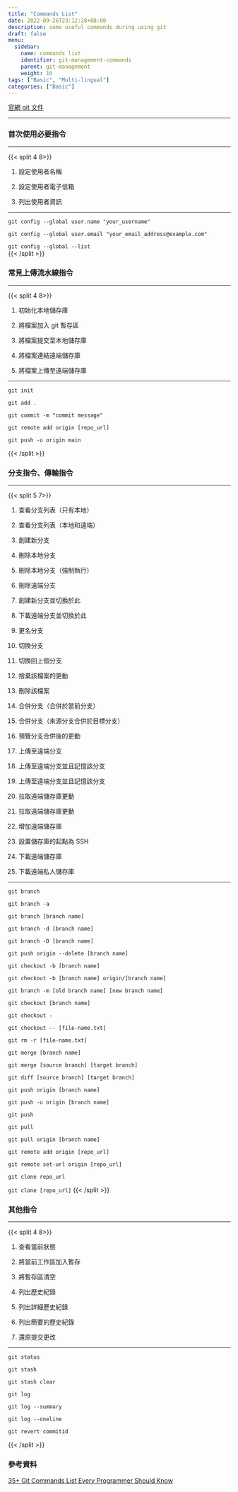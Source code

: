 ```yaml
---
title: "Commands List"
date: 2022-09-26T23:12:28+08:00
description: some useful commands during using git 
draft: false
menu:
  sidebar:
    name: commands list
    identifier: git-management-commands
    parent: git-management
    weight: 10
tags: ["Basic", "Multi-lingual"]
categories: ["Basic"]
---
```


[官網 git 文件](https://git-scm.com/docs/git)  
***

### 首次使用必要指令
---
{{< split 4 8>}}
1. 設定使用者名稱

2. 設定使用者電子信箱

3. 列出使用者資訊
---
`git config --global user.name "your_username"`  

`git config --global user.email "your_email_address@example.com"`  

`git config --global --list`  
{{< /split >}}
### 常見上傳流水線指令
---
{{< split 4 8>}}
1. 初始化本地儲存庫

2. 將檔案加入 git 暫存區

3. 將檔案提交至本地儲存庫

4. 將檔案連結遠端儲存庫

5. 將檔案上傳至遠端儲存庫
---
`git init`

`git add .`

`git commit -m "commit message" ` 

`git remote add origin [repo_url]`  

`git push -u origin main`  

{{< /split >}}

### 分支指令、傳輸指令
---
{{< split 5 7>}}
1. 查看分支列表（只有本地）

2. 查看分支列表（本地和遠端）

3. 創建新分支

4. 刪除本地分支

5. 刪除本地分支（強制執行）

6. 刪除遠端分支

7. 創建新分支並切換於此

8. 下載遠端分支並切換於此

9. 更名分支

10. 切換分支

11. 切換回上個分支

12. 捨棄該檔案的更動

13. 刪除該檔案

14. 合併分支（合併於當前分支）

15. 合併分支（來源分支合併於目標分支）

16. 預覽分支合併後的更動

17. 上傳至遠端分支

18. 上傳至遠端分支並且記憶該分支

19. 上傳至遠端分支並且記憶該分支

20. 拉取遠端儲存庫更動

21. 拉取遠端儲存庫更動

22. 增加遠端儲存庫  
  
23. 設置儲存庫的起點為 SSH

24. 下載遠端儲存庫

25. 下載遠端私人儲存庫
---

`git branch`

`git branch -a`

`git branch [branch name]`

`git branch -d [branch name]`

`git branch -D [branch name]`

`git push origin --delete [branch name]`

`git checkout -b [branch name]`

`git checkout -b [branch name] origin/[branch name]`

`git branch -m [old branch name] [new branch name]`

`git checkout [branch name]`

`git checkout -`

`git checkout -- [file-name.txt]`

`git rm -r [file-name.txt]`

`git merge [branch name]`

`git merge [source branch] [target branch]`

`git diff [source branch] [target branch]`

`git push origin [branch name]`

`git push -u origin [branch name]`

`git push`

`git pull`

`git pull origin [branch name]`

`git remote add origin [repo_url]`

`git remote set-url origin [repo_url]`

`git clone repo_url`

`git clone [repo_url]`
{{< /split >}}

### 其他指令
---
{{< split 4 8>}}
1. 查看當前狀態

2. 將當前工作區加入暫存

3. 將暫存區清空

4. 列出歷史紀錄

5. 列出詳細歷史紀錄

6. 列出簡要的歷史紀錄

7. 還原提交更改
---
`git status`

`git stash`

`git stash clear`

`git log`

`git log --summary`

`git log --oneline`

`git revert commitid`

{{< /split >}}

### 參考資料
[35+ Git Commands List Every Programmer Should Know](https://www.loginradius.com/blog/engineering/git-commands/)